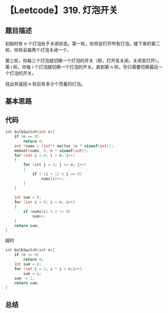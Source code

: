 # 【Leetcode】319. 灯泡开关

## 题目描述

初始时有 n 个灯泡处于关闭状态。第一轮，你将会打开所有灯泡。接下来的第二轮，你将会每两个灯泡关闭一个。

第三轮，你每三个灯泡就切换一个灯泡的开关（即，打开变关闭，关闭变打开）。第 i 轮，你每 i 个灯泡就切换一个灯泡的开关。直到第 n 轮，你只需要切换最后一个灯泡的开关。

找出并返回 n 轮后有多少个亮着的灯泡。

## 基本思路

## 代码

```cpp
int bulbSwitch(int n){
    if (n <= 0)
        return 0;
    int *nums = (int*) malloc (n * sizeof(int));
    memset(nums, 0, n * sizeof(int));
    for (int i = 0; i < n; i++)
    {
        for (int j = 1; j <= n; j++)
        {
            if ( (i + 1) % j == 0)
                nums[i]++;
        }
    }
    
    int sum = 0;
    for (int i = 0; i < n; i++)
    {
        if (nums[i] % 2 != 0)
            sum++;
    }
    return sum;
}
```

超时

```cpp
int bulbSwitch(int n){
    if (n <= 0)
        return 0;
    int sum = 0;
    for (int i = 1; i * i < n;i++)
        sum = i;
    sum -= 1;
    return sum;
}
```

## 总结

